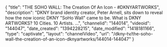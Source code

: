 {
    "title": "THE SOHO WALL: The Creation Of An Icon - #DKNYARTWORKS",
    "description": "DKNY brand identity creator, Peter Arnell, sits down to reveal how the now iconic DKNY \"SoHo Wall\" came to be. What is DKNY ARTWORKS? 10 Cities. 10 Artists. ...",
    "channelid": "144014",
    "videoid": "144047",
    "date_created": "1394228215",
    "date_modified": "1418181166",
    "type": "captivate",
    "layout": "channelVideo",
    "url": "\/dkny-tv\/the-soho-wall-the-creation-of-an-icon-dknyartworks\/144014-144047"
}
